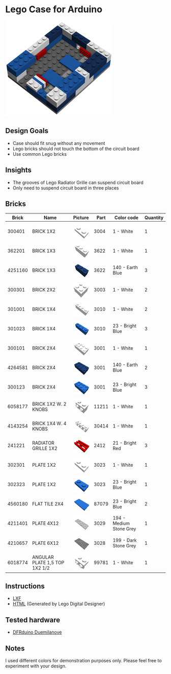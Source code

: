 # Lego Case for Arduino

![Lego Arduino Case](images/arduino_case.png "Lego Arduino Case")

## Design Goals

* Case should fit snug without any movement
* Lego bricks should not touch the bottom of the circuit board
* Use common Lego bricks

## Insights

* The grooves of Lego Radiator Grille can suspend circuit board
* Only need to suspend circuit board in three places


## Bricks

| Brick   | Name                          | Picture                             | Part  | Color code              | Quantity |
|---------|-------------------------------|------------------------------------ |-------|-------------------------|----------|
| 300401  | BRICK 1X2                     | ![](instructions/steps/Brick13.png) | 3004  | 1 - White               | 1        |
| 362201  | BRICK 1X3                     | ![](instructions/steps/Brick9.png)  | 3622  | 1 - White               | 1        |
| 4251160 | BRICK 1X3                     | ![](instructions/steps/Brick10.png) | 3622  | 140 - Earth Blue        | 3        |
| 300301  | BRICK 2X2                     | ![](instructions/steps/Brick7.png)  | 3003  | 1 - White               | 2        |
| 301001  | BRICK 1X4                     | ![](instructions/steps/Brick8.png)  | 3010  | 1 - White               | 2        |
| 301023  | BRICK 1X4                     | ![](instructions/steps/Brick4.png)  | 3010  | 23 - Bright Blue        | 3        |
| 300101  | BRICK 2X4                     | ![](instructions/steps/Brick0.png)  | 3001  | 1 - White               | 1        |
| 4264581 | BRICK 2X4                     | ![](instructions/steps/Brick5.png)  | 3001  | 140 - Earth Blue        | 2        |
| 300123  | BRICK 2X4                     | ![](instructions/steps/Brick1.png)  | 3001  | 23 - Bright Blue        | 3        |
| 6058177 | BRICK 1X2 W. 2 KNOBS          | ![](instructions/steps/Brick17.png) | 11211 | 1 - White               | 1        |
| 4143254 | BRICK 1X4 W. 4 KNOBS          | ![](instructions/steps/Brick11.png) | 30414 | 1 - White               | 1        |
| 241221  | RADIATOR GRILLE 1X2           | ![](instructions/steps/Brick12.png) | 2412  | 21 - Bright Red         | 3        |
| 302301  | PLATE 1X2                     | ![](instructions/steps/Brick13.png) | 3023  | 1 - White               | 1        |
| 302323  | PLATE 1X2                     | ![](instructions/steps/Brick14.png) | 3023  | 23 - Bright Blue        | 1        |
| 4560180 | FLAT TILE 2X4                 | ![](instructions/steps/Brick2.png)  | 87079 | 23 - Bright Blue        | 2        |
| 4211401 | PLATE 4X12                    | ![](instructions/steps/Brick3.png)  | 3029  | 194 - Medium Stone Grey | 1        |
| 4210657 | PLATE 6X12                    | ![](instructions/steps/Brick16.png) | 3028  | 199 - Dark Stone Grey   | 1        |
| 6018774 | ANGULAR PLATE 1,5 TOP 1X2 1/2 | ![](instructions/steps/Brick15.png) | 99781 | 1 - White               | 1        |


## Instructions

* [LXF](arduino_case.lxf)
* [HTML](instructions/index.html) (Generated by Lego Digital Designer)

## Tested hardware

* [DFRduino Duemilanove](images/dfrduino_duemilanove.png)

## Notes

I used different colors for demonstration purposes only.  Please feel free to experiment with your design.
